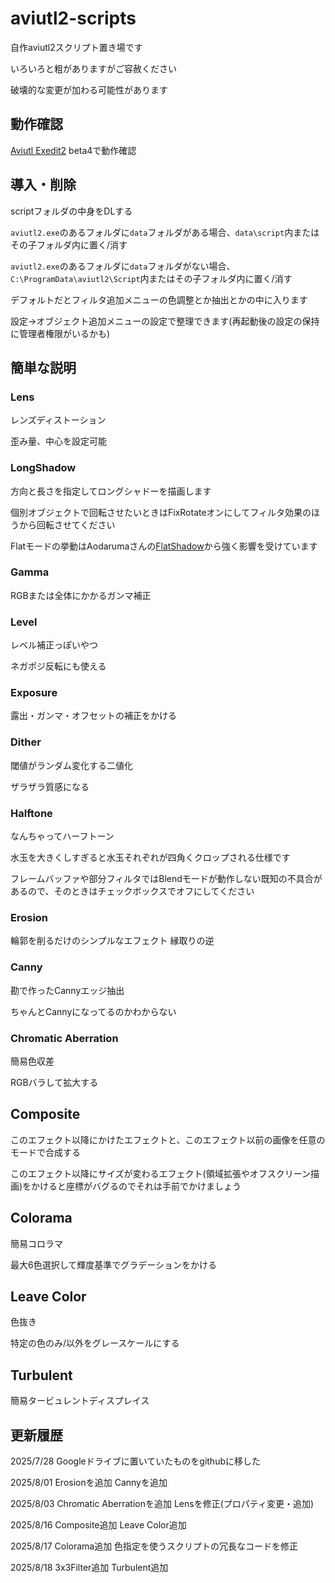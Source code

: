 # aviutl2-scripts
自作aviutl2スクリプト置き場です

いろいろと粗がありますがご容赦ください

破壊的な変更が加わる可能性があります

## 動作確認
[Aviutl Exedit2](https://spring-fragrance.mints.ne.jp/aviutl/)
beta4で動作確認


## 導入・削除

scriptフォルダの中身をDLする

`aviutl2.exe`のあるフォルダに`data`フォルダがある場合、`data\script`内またはその子フォルダ内に置く/消す

`aviutl2.exe`のあるフォルダに`data`フォルダがない場合、`C:\ProgramData\aviutl2\Script`内またはその子フォルダ内に置く/消す

デフォルトだとフィルタ追加メニューの色調整とか抽出とかの中に入ります

設定→オブジェクト追加メニューの設定で整理できます(再起動後の設定の保持に管理者権限がいるかも)

## 簡単な説明

### Lens
レンズディストーション

歪み量、中心を設定可能


### LongShadow
方向と長さを指定してロングシャドーを描画します

個別オブジェクトで回転させたいときはFixRotateオンにしてフィルタ効果のほうから回転させてください

Flatモードの挙動はAodarumaさんの[FlatShadow](https://github.com/Aodaruma/Aodaruma-AviUtl-Script)から強く影響を受けています

### Gamma

RGBまたは全体にかかるガンマ補正

### Level

レベル補正っぽいやつ

ネガポジ反転にも使える

### Exposure

露出・ガンマ・オフセットの補正をかける

### Dither

閾値がランダム変化する二値化

ザラザラ質感になる

### Halftone
なんちゃってハーフトーン

水玉を大きくしすぎると水玉それぞれが四角くクロップされる仕様です

フレームバッファや部分フィルタではBlendモードが動作しない既知の不具合があるので、そのときはチェックボックスでオフにしてください

### Erosion

輪郭を削るだけのシンプルなエフェクト 縁取りの逆

### Canny
勘で作ったCannyエッジ抽出

ちゃんとCannyになってるのかわからない

### Chromatic Aberration

簡易色収差

RGBバラして拡大する

## Composite

このエフェクト以降にかけたエフェクトと、このエフェクト以前の画像を任意のモードで合成する

このエフェクト以降にサイズが変わるエフェクト(領域拡張やオフスクリーン描画)をかけると座標がバグるのでそれは手前でかけましょう

## Colorama

簡易コロラマ

最大6色選択して輝度基準でグラデーションをかける

## Leave Color

色抜き

特定の色のみ/以外をグレースケールにする

## Turbulent

簡易タービュレントディスプレイス


## 更新履歴
2025/7/28 Googleドライブに置いていたものをgithubに移した

2025/8/01 Erosionを追加 Cannyを追加

2025/8/03 Chromatic Aberrationを追加 Lensを修正(プロパティ変更・追加)

2025/8/16 Composite追加 Leave Color追加

2025/8/17 Colorama追加 色指定を使うスクリプトの冗長なコードを修正

2025/8/18 3x3Filter追加 Turbulent追加

